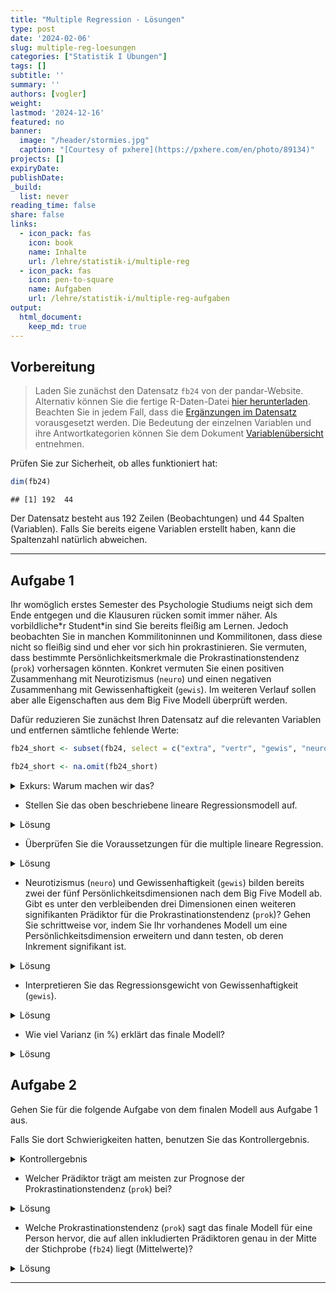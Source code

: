 ```yaml
---
title: "Multiple Regression - Lösungen" 
type: post
date: '2024-02-06' 
slug: multiple-reg-loesungen 
categories: ["Statistik I Übungen"] 
tags: [] 
subtitle: ''
summary: '' 
authors: [vogler] 
weight: 
lastmod: '2024-12-16'
featured: no
banner:
  image: "/header/stormies.jpg"
  caption: "[Courtesy of pxhere](https://pxhere.com/en/photo/89134)"
projects: []
expiryDate: 
publishDate: 
_build:
  list: never
reading_time: false
share: false
links:
  - icon_pack: fas
    icon: book
    name: Inhalte
    url: /lehre/statistik-i/multiple-reg
  - icon_pack: fas
    icon: pen-to-square
    name: Aufgaben
    url: /lehre/statistik-i/multiple-reg-aufgaben
output:
  html_document:
    keep_md: true
---
```




## Vorbereitung



> Laden Sie zunächst den Datensatz `fb24` von der pandar-Website. Alternativ können Sie die fertige R-Daten-Datei [<i class="fas fa-download"></i> hier herunterladen](/daten/fb24.rda). Beachten Sie in jedem Fall, dass die [Ergänzungen im Datensatz](/lehre/statistik-i/multiple-reg/#prep) vorausgesetzt werden. Die Bedeutung der einzelnen Variablen und ihre Antwortkategorien können Sie dem Dokument [Variablenübersicht](/lehre/statistik-i/variablen.pdf) entnehmen.

Prüfen Sie zur Sicherheit, ob alles funktioniert hat: 


```r
dim(fb24)
```

```
## [1] 192  44
```

Der Datensatz besteht aus 192 Zeilen (Beobachtungen) und 44 Spalten (Variablen). Falls Sie bereits eigene Variablen erstellt haben, kann die Spaltenzahl natürlich abweichen.


***

## Aufgabe 1

Ihr womöglich erstes Semester des Psychologie Studiums neigt sich dem Ende entgegen und die Klausuren rücken somit immer näher. Als vorbildliche\*r Student\*in sind Sie bereits fleißig am Lernen.
Jedoch beobachten Sie in manchen Kommilitoninnen und Kommilitonen, dass diese nicht so fleißig sind und eher vor sich hin prokrastinieren.
Sie vermuten, dass bestimmte Persönlichkeitsmerkmale die Prokrastinationstendenz (`prok`) vorhersagen könnten. Konkret vermuten Sie einen positiven Zusammenhang mit Neurotizismus (`neuro`) und einen negativen Zusammenhang mit Gewissenhaftigkeit (`gewis`). Im weiteren Verlauf sollen aber alle Eigenschaften aus dem Big Five Modell überprüft werden.

Dafür reduzieren Sie zunächst Ihren Datensatz auf die relevanten Variablen und entfernen sämtliche fehlende Werte:


```r
fb24_short <- subset(fb24, select = c("extra", "vertr", "gewis", "neuro", "offen", "prok"))

fb24_short <- na.omit(fb24_short)
```

<details>

<summary>Exkurs: Warum machen wir das?</summary>

Zum einen fällt es uns so leichter den Überblick über unsere Daten zu behalten.
Zum anderen ist uns bereits im Kapitel [Multiple Regression](/lehre/statistik-i/multiple-reg) eine Fehlermeldung bei der Verwendung des Befehls `anova()` in Kombination mit fehlenden Werten (`NA`) begegnet.
Da wir im Folgenden erneut mit den Big Five Variablen arbeiten, gehen wir dieser Fehlermeldung bereits im Vorhinein aus dem Weg.


```r
#Gibt es mindestens ein fehlenden Wert auf den 6 Variablen?
anyNA(fb24[, c("extra", "vertr", "gewis", "neuro", "offen", "prok")])
```

```
## [1] TRUE
```

```r
#Auf welcher Variable und wie viele NA's gibt es?
summary(fb24[, c("extra", "vertr", "gewis", "neuro", "offen", "prok")])
```

```
##      extra      
##  Min.   :1.000  
##  1st Qu.:2.500  
##  Median :3.500  
##  Mean   :3.277  
##  3rd Qu.:4.000  
##  Max.   :5.000  
##  NA's   :1      
##      vertr      
##  Min.   :1.000  
##  1st Qu.:3.000  
##  Median :3.500  
##  Mean   :3.484  
##  3rd Qu.:4.000  
##  Max.   :5.000  
##  NA's   :1      
##      gewis     
##  Min.   :1.50  
##  1st Qu.:3.00  
##  Median :3.50  
##  Mean   :3.49  
##  3rd Qu.:4.00  
##  Max.   :5.00  
##  NA's   :1     
##      neuro      
##  Min.   :1.000  
##  1st Qu.:3.000  
##  Median :3.500  
##  Mean   :3.408  
##  3rd Qu.:4.000  
##  Max.   :5.000  
##  NA's   :1      
##      offen      
##  Min.   :1.000  
##  1st Qu.:3.000  
##  Median :4.000  
##  Mean   :3.809  
##  3rd Qu.:4.500  
##  Max.   :5.000  
##  NA's   :1      
##       prok      
##  Min.   :2.100  
##  1st Qu.:2.500  
##  Median :2.700  
##  Mean   :2.685  
##  3rd Qu.:2.900  
##  Max.   :3.200  
##  NA's   :2
```

```r
#ein NA auf vertr
```

</details>


-   Stellen Sie das oben beschriebene lineare Regressionsmodell auf.

<details>

<summary>Lösung</summary>


```r
mod_base <- lm(prok ~ neuro + gewis, data = fb24_short)
```

</details>


-   Überprüfen Sie die Voraussetzungen für die multiple lineare Regression.

<details>

<summary>Lösung</summary>

**Voraussetzungen:**

1.    Korrekte Spezifikation des Modells

2.    Messfehlerfreiheit der unabhängigen Variablen

3.    Unabhängigkeit der Residuen

4.    Homoskedastizität der Residuen

5.    Normalverteilung der Residuen



```r
# Korrekte Spezifikation des Modells --> Linearität

#Einfache Regressionsmodelle aufstellen
mod_neuro <- lm(prok ~ neuro, data = fb24_short)

mod_gewis <- lm(prok ~ gewis, data = fb24_short)

#Überprüfung der Linearität
par(mfrow = c(1, 2))

plot(fb24_short$prok ~ fb24_short$neuro, 
     xlab = "Neurotizismus", 
     ylab = "Prokrastinationstendenz")
lines(lowess(fb24_short$neuro, fb24_short$prok), col = "red")
abline(mod_neuro, col = "blue")


plot(fb24_short$prok ~ fb24_short$gewis, 
     xlab = "Gewissenhaftigkeit",
     ylab = "Prokrastinationstendenz")
lines(lowess(fb24_short$gewis, fb24_short$prok), col = "red")
abline(mod_gewis, col = "blue")
```

![](/lehre/statistik-i/multiple-reg-loesungen_files/figure-html/unnamed-chunk-6-1.png)<!-- -->

Für beide Variablen sind klare lineare Verläufe erkennbar.


```r
#1x2 Ansicht der Plots beenden
dev.off()
```

```
## null device 
##           1
```

Bei der **Messfehlerfreiheit der unabhängigen Variablen** geht man davon aus, dass der Fragebogen den man nutzt fehlerfrei misst, insbesondere unsere unabhängigen Variablen. Wie bereits im Kapitel [Multiple Regression](/lehre/statistik-i/multiple-regression) besprochen ist das selten der Fall und wir können uns Reliabilitätsmaßen wie Cronbachs Alpha und McDonalds Omega bedienen um das Ausmaß des Fehlers zu quantifizieren.
Bei der Nennung dieser belassen wir es aber für diese Aufgabe mal und nehmen an dass diese Voraussetzung **nicht** verletzt ist.

Auch die Voraussetzung der **Unabhängigkeit der Residuen** ist inhaltlicher Natur. In diesem Fall gehen wir davon aus, dass Sie den Fragebogen am Anfang des Semesters weitgehend unabhängig voneinander bearbeitet haben. Somit ist auch diese Voraussetzung erfüllt.


```r
#Homoskedastizität der Residuen
plot(mod_base, which = 3)
```

![](/lehre/statistik-i/multiple-reg-loesungen_files/figure-html/unnamed-chunk-8-1.png)<!-- -->

```r
car::ncvTest(mod_base) #nicht signifikant --> Homoskedastizität wird angenommen
```

```
## Non-constant Variance Score Test 
## Variance formula: ~ fitted.values 
## Chisquare = 0.8027976, Df = 1, p = 0.37026
```


```r
#Normalverteilung der Residuen
car::qqPlot(mod_base)
```

![](/lehre/statistik-i/multiple-reg-loesungen_files/figure-html/unnamed-chunk-9-1.png)<!-- -->

```
## 109 169 
## 107 167
```

```r
shapiro.test(mod_base$residuals) #nicht signifikant --> Normalverteilung wird angenommen
```

```
## 
## 	Shapiro-Wilk normality
## 	test
## 
## data:  mod_base$residuals
## W = 0.9892, p-value =
## 0.1608
```

*Anmerkung:* Sowohl bei der Überprüfung der Homoskedastizität als auch der Normalverteilung bedienen wir uns Funktionen des `car`-Pakets. Dieses müssen wir nicht explizit mit dem `library()`-Befehl laden wenn wir zunächst den Namen des Pakets nennen, dann zwei Doppelpunkte und die Funktion folgen.
Dies ist selbst dann zu empfehlen wenn man die Pakete bereits geladen hat da so auch im Nachhinein ersichtlich ist aus welchem Paket welche Funktion genutzt wurde.

</details>


-   Neurotizismus (`neuro`) und Gewissenhaftigkeit (`gewis`) bilden bereits zwei der fünf Persönlichkeitsdimensionen nach dem Big Five Modell ab. Gibt es unter den verbleibenden drei Dimensionen einen weiteren signifikanten Prädiktor für die Prokrastinationstendenz (`prok`)? Gehen Sie schrittweise vor, indem Sie Ihr vorhandenes Modell um eine Persönlichkeitsdimension erweitern und dann testen, ob deren Inkrement signifikant ist.

<details>

<summary>Lösung</summary>


```r
#Extraversion
mod_base_extra <- lm(prok ~ neuro + gewis + extra, data = fb24_short)

anova(mod_base, mod_base_extra) #nicht signifikant
```

```
## Analysis of Variance Table
## 
## Model 1: prok ~ neuro + gewis
## Model 2: prok ~ neuro + gewis + extra
##   Res.Df    RSS Df  Sum of Sq
## 1    187 10.056              
## 2    186 10.056  1 0.00032934
##        F Pr(>F)
## 1              
## 2 0.0061 0.9379
```

```r
#Verträglichkeit
mod_base_vertr <- lm(prok ~ neuro + gewis + vertr, data = fb24_short)

anova(mod_base, mod_base_vertr) #nicht signifikant
```

```
## Analysis of Variance Table
## 
## Model 1: prok ~ neuro + gewis
## Model 2: prok ~ neuro + gewis + vertr
##   Res.Df    RSS Df Sum of Sq
## 1    187 10.056             
## 2    186 10.030  1  0.025336
##        F Pr(>F)
## 1              
## 2 0.4698 0.4939
```

```r
#Offenheit für neue Erfahrungen
mod_base_offen <- lm(prok ~ neuro + gewis + offen, data = fb24_short)

anova(mod_base, mod_base_offen) #nicht signifikant
```

```
## Analysis of Variance Table
## 
## Model 1: prok ~ neuro + gewis
## Model 2: prok ~ neuro + gewis + offen
##   Res.Df    RSS Df Sum of Sq
## 1    187 10.056             
## 2    186 10.019  1  0.036619
##        F Pr(>F)
## 1              
## 2 0.6798 0.4107
```


```r
#Inkrement von Extraversion
summary(mod_base_extra)$r.squared - summary(mod_base)$r.squared 
```

```
## [1] 3.19783e-05
```



Keine weitere Dimension der Big Five  kommt als weiterer signifikanter Prädiktor für Prokrastinationstendenz bei unserem Modell in Frage. 

Somit lautet unser finales Modell weiterhin wie folgt:


```r
mod_final <- lm(prok ~ neuro + gewis, data = fb24_short)

summary(mod_final)
```

```
## 
## Call:
## lm(formula = prok ~ neuro + gewis, data = fb24_short)
## 
## Residuals:
##      Min       1Q   Median 
## -0.64691 -0.16143  0.01391 
##       3Q      Max 
##  0.16999  0.50266 
## 
## Coefficients:
##              Estimate
## (Intercept)  2.593601
## neuro        0.036029
## gewis       -0.008946
##             Std. Error
## (Intercept)   0.097272
## neuro         0.017932
## gewis         0.019212
##             t value Pr(>|t|)
## (Intercept)  26.663   <2e-16
## neuro         2.009   0.0459
## gewis        -0.466   0.6420
##                
## (Intercept) ***
## neuro       *  
## gewis          
## ---
## Signif. codes:  
##   0 '***' 0.001 '**' 0.01
##   '*' 0.05 '.' 0.1 ' ' 1
## 
## Residual standard error: 0.2319 on 187 degrees of freedom
## Multiple R-squared:  0.02358,	Adjusted R-squared:  0.01314 
## F-statistic: 2.258 on 2 and 187 DF,  p-value: 0.1074
```



</details>


-   Interpretieren Sie das Regressionsgewicht von Gewissenhaftigkeit (`gewis`).

<details>

<summary>Lösung</summary>

Zwei Personen die den **gleichen** Neurotizismus-Wert haben, sich aber um eine Einheit in der Gewissenhaftigkeit unterscheiden, unterscheiden sich um $\pm 0.01$ Einheiten in der Prokrastinationstendenz.

</details>


-   Wie viel Varianz (in %) erklärt das finale Modell?

<details>

<summary>Lösung</summary>


```r
summary(mod_final)$r.squared
```

```
## [1] 0.02358257
```

Der Determinationskoeffizient ($R^2 =$ 0.0236) besagt das 2.36% der Varianz in der Prokrastinationstendenz durch unser Modell aus zwei Prädiktoren (`neuro`, `gewis`) erklärt wird.  

</details>



## Aufgabe 2

Gehen Sie für die folgende Aufgabe von dem finalen Modell aus Aufgabe 1 aus.

Falls Sie dort Schwierigkeiten hatten, benutzen Sie das Kontrollergebnis.

<details>

<summary>Kontrollergebnis</summary>


```r
mod_final <- lm(prok ~ neuro + gewis, data = fb24_short)
```

</details>


-   Welcher Prädiktor trägt am meisten zur Prognose der Prokrastinationstendenz (`prok`) bei?
  
<details>

<summary>Lösung</summary>

Hierfür betrachten wir unsere Regressionsgewichte:


```r
mod_final$coefficients
```

```
##  (Intercept)        neuro 
##  2.593601258  0.036028798 
##        gewis 
## -0.008945736
```

Diese sind jedoch noch von der benutzten Skala abhängig weswegen wir noch keine Aussage darüber treffen können welches das "beste" Regressionsgewicht ist. Daher standardisieren wir unser Modell, um uns von der Skalenabhängigkeit zu befreien.
(Ausführlicher wurde dieses Vorgehen im Kapitel [Einfache Lineare Regression](/lehre/statistik-i/einfache-reg) besprochen.)


```r
library(lm.beta)
```


```r
mod_final_std <- lm.beta(mod_final)

summary(mod_final_std)
```

```
## 
## Call:
## lm(formula = prok ~ neuro + gewis, data = fb24_short)
## 
## Residuals:
##      Min       1Q   Median 
## -0.64691 -0.16143  0.01391 
##       3Q      Max 
##  0.16999  0.50266 
## 
## Coefficients:
##              Estimate
## (Intercept)  2.593601
## neuro        0.036029
## gewis       -0.008946
##             Standardized
## (Intercept)           NA
## neuro           0.146086
## gewis          -0.033855
##             Std. Error
## (Intercept)   0.097272
## neuro         0.017932
## gewis         0.019212
##             t value Pr(>|t|)
## (Intercept)  26.663   <2e-16
## neuro         2.009   0.0459
## gewis        -0.466   0.6420
##                
## (Intercept) ***
## neuro       *  
## gewis          
## ---
## Signif. codes:  
##   0 '***' 0.001 '**' 0.01
##   '*' 0.05 '.' 0.1 ' ' 1
## 
## Residual standard error: 0.2319 on 187 degrees of freedom
## Multiple R-squared:  0.02358,	Adjusted R-squared:  0.01314 
## F-statistic: 2.258 on 2 and 187 DF,  p-value: 0.1074
```

Das betragsmäßig größte standardisierte Regressionsgewicht hat der Neurotizismus mit 0.146.
Somit lässt sich die Aussage treffen, das Neurotizismus im Vergleich zu Gewissenhaftigkeit am meisten zu der Vorhersage der Prokrastinationstendenz beiträgt.

</details>


-   Welche Prokrastinationstendenz (`prok`) sagt das finale Modell für eine Person hervor, die auf allen inkludierten Prädiktoren genau in der Mitte der Stichprobe (`fb24`) liegt (Mittelwerte)?

<details>

<summary>Lösung</summary>

Im Folgenden werden drei Lösungsansätze gezeigt, die sich in ihrer Komplexität unterscheiden. Sofern Sie auf einen der drei gekommen sind oder einen weiteren Ansatz gefunden haben der zum gleichen Ergebnis kommt, haben Sie die Aufgabe erfolgreich geeistert.


```r
#1. Ansatz
means <- data.frame(neuro = mean(fb24_short$neuro),
                    gewis = mean(fb24_short$gewis))

predict(mod_final, newdata = means)
```

```
##        1 
## 2.685263
```

**Erklärung:**

Hierbei handelt es sich um den standard Ansatz wenn es darum geht für eine neue Person mit folgenden Werten auf den Prädiktoren eine Vorhersage zu treffen.


```r
#2. Ansatz
mod_final_sc <- lm(prok ~ scale(neuro) + scale(gewis), data = fb24_short)

mod_final_sc$coefficients[1]
```

```
## (Intercept) 
##    2.685263
```

**Erklärung:**

Schematisch können wir für unser Modell folgende Formel aufstellen:

\begin{align}
\hat{y} = b_1 * x_1 + b_2 * x_2 + b_0
\end{align}


Wenn wir uns an die Formel zum Standardisieren erinnern, lautet diese wie folgt:

\begin{align}
x_{std} = \frac{x - \bar{x}}{\hat{\sigma}}
\end{align}

Setzen wir die zweite Formel in die Erste ein erhalten wir:

\begin{align}
\hat{y} = b_1 * \frac{x_1 - \bar{x_1}}{\hat{\sigma_1}} + b_2 * \frac{x_2 - \bar{x_2}}{\hat{\sigma_2}} + b_0
\end{align}

Nun interessiert uns die vorhergesagte Prokrastinationstendenz ($\hat{y}$) für eine Person die auf beiden Variablen ($x_1, x_2$) genau den Mittelwert dieser Variable ($\bar{x_1}, \bar{x_2}$) aufweist.
Setzen wir für $x_1, x_2$ die Mittelwerte ein sehen wir das in den Zählern nur noch Nullen übrigbleiben.


Unsere Formel reduziert sich dann auf:

\begin{align}
\hat{y} = b_0
\end{align}

$\rightarrow$ Für eine Person, die auf allen standardisierten Prädiktoren genau den Mittelwert dieser Variable als eigenen Wert hat, ist die prognostizierte Prokrastinationstendenz gleich dem Intercept.


```r
#3. Ansatz
mean(fb24_short$prok)
```

```
## [1] 2.685263
```

**Erklärung:**

Aufgrund dessen wie unser Regressionsmodell mathematisch definiert ist, entspricht die vorhergesagte Prokrastinationstendenz für eine Person, die auf allen Prädiktorvariablen deren Mittelwert als eigenen Wert hat, der mittleren Prokrastinationstendenz in der Stichprobe aus der das Modell entstanden ist.

</details>

***
